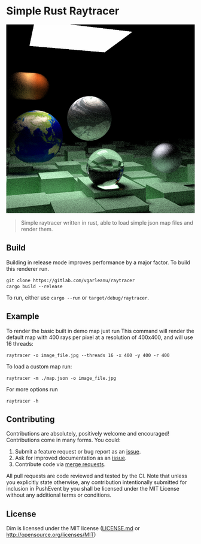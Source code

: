 # Simple Rust Raytracer

![Latest Render](./image.png?raw=true)

> Simple raytracer written in rust, able to load simple json map files and render them.

## Build
Building in release mode improves performance by a major factor. To build this renderer run.
```
git clone https://gitlab.com/vgarleanu/raytracer
cargo build --release
```
To run, either use `cargo --run` or `target/debug/raytracer`.

## Example
To render the basic built in demo map just run
This command will render the default map with 400 rays per pixel at a resolution of 400x400, and will use 16 threads:
```
raytracer -o image_file.jpg --threads 16 -x 400 -y 400 -r 400
```
To load a custom map run:
```
raytracer -m ./map.json -o image_file.jpg
```
For more options run
```
raytracer -h
```

## Contributing
Contributions are absolutely, positively welcome and encouraged! Contributions
come in many forms. You could:

  1. Submit a feature request or bug report as an [issue].
  2. Ask for improved documentation as an [issue].
  3. Contribute code via [merge requests].

[issue]: https://gitlab.com/vgarleanu/raytracer/issues
[merge requests]: https://gitlab.com/vgarleanu/raytracer/merge_requests

All pull requests are code reviewed and tested by the CI. Note that unless you
explicitly state otherwise, any contribution intentionally submitted for
inclusion in PushEvent by you shall be licensed under the MIT License 
without any additional terms or conditions.

## License
Dim is licensed under the MIT license ([LICENSE.md](LICENSE.md) or http://opensource.org/licenses/MIT)
